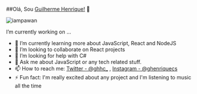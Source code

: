 ##Olá, Sou [Guilherme Henrique!](http://aboutme.mywebcommunity.org/) 👋

<p align="left"> <img src="https://komarev.com/ghpvc/?username=ghenriquec&label=Views&color=blue&style=plastic" alt="iampawan" /> </p>

I’m currently working on ...
- 🌱 I’m currently learning more about JavaScript, React and NodeJS
- 👯 I’m looking to collaborate on React projects
- 🤔 I’m looking for help with C#
- 💬 Ask me about JavaScript or any tech related stuff.
- 📫 How to reach me: [Twitter - @ghhc_](https://twitter.com/ghhc_) , [Instagram - @ghenriquecs](https://www.instagram.com/ghenriquecs/)
- ⚡ Fun fact: I'm really excited about any project and I'm listening to music all the time

